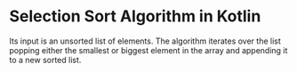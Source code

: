 # Selection Sort Algorithm in Kotlin

Its input is an unsorted list of elements. The algorithm 
iterates over the list popping either the smallest or 
biggest element in the array and appending it to a new 
sorted list.